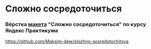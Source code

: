 # Сложно сосредоточиться

### Вёрстка [макета](https://www.figma.com/file/lCqDbWjgllgJtb2hmCqfyX/%236-Сложно-сосредоточиться?type=design&node-id=0-1&mode=design&t=HuoksrC1Q3rmIRB0-0) "Сложно сосредоточиться" по курсу Яндекс Практикума



https://github.com/Maksim-dew/slozhno-sosredotochitsya
